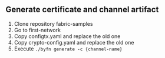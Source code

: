 
## Generate certificate and channel artifact

1. Clone repository fabric-samples
2. Go to first-network
3. Copy configtx.yaml and replace the old one
4. Copy crypto-config.yaml and replace the old one
5. Execute `./byfn generate -c {channel-name}`